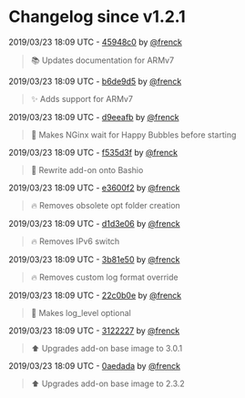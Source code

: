 # Changelog since v1.2.1

2019/03/23 18:09 UTC - [45948c0](https://github.com/hassio-addons/addon-happy-bubbles/commit/45948c0d01e7c0da26bb9885ca85519e38c468a9) by [@frenck](https://github.com/frenck)
> :books: Updates documentation for ARMv7 

2019/03/23 18:09 UTC - [b6de9d5](https://github.com/hassio-addons/addon-happy-bubbles/commit/b6de9d5b9ec0b4ae2fe50755420f68b81511fed9) by [@frenck](https://github.com/frenck)
> :sparkles: Adds support for ARMv7 

2019/03/23 18:09 UTC - [d9eeafb](https://github.com/hassio-addons/addon-happy-bubbles/commit/d9eeafb9be96f1baf35aa8079ea54b9978e9c866) by [@frenck](https://github.com/frenck)
> :hammer: Makes NGinx wait for Happy Bubbles before starting 

2019/03/23 18:09 UTC - [f535d3f](https://github.com/hassio-addons/addon-happy-bubbles/commit/f535d3f58497f792e64bab4bc2e1239d5cf00c42) by [@frenck](https://github.com/frenck)
> :hammer: Rewrite add-on onto Bashio 

2019/03/23 18:09 UTC - [e3600f2](https://github.com/hassio-addons/addon-happy-bubbles/commit/e3600f2abb695b1dd940482191ed3c8226bbfcf8) by [@frenck](https://github.com/frenck)
> :fire: Removes obsolete opt folder creation 

2019/03/23 18:09 UTC - [d1d3e06](https://github.com/hassio-addons/addon-happy-bubbles/commit/d1d3e06e690f3823e60d6545b2bdfe0aa502a04d) by [@frenck](https://github.com/frenck)
> :fire: Removes IPv6 switch 

2019/03/23 18:09 UTC - [3b81e50](https://github.com/hassio-addons/addon-happy-bubbles/commit/3b81e50d78d296cf5d3e2cf8834d0ace904b764e) by [@frenck](https://github.com/frenck)
> :fire: Removes custom log format override 

2019/03/23 18:09 UTC - [22c0b0e](https://github.com/hassio-addons/addon-happy-bubbles/commit/22c0b0edf828dd12b75c08006a95db4ef4527f3c) by [@frenck](https://github.com/frenck)
> :hammer: Makes log_level optional 

2019/03/23 18:09 UTC - [3122227](https://github.com/hassio-addons/addon-happy-bubbles/commit/3122227491163b041d7565d458bee2eb518a66eb) by [@frenck](https://github.com/frenck)
> :arrow_up: Upgrades add-on base image to 3.0.1 

2019/03/23 18:09 UTC - [0aedada](https://github.com/hassio-addons/addon-happy-bubbles/commit/0aedada92023007a2c0f6712cf90de1e2a4b0bf5) by [@frenck](https://github.com/frenck)
> :arrow_up: Upgrades add-on base image to 2.3.2 

